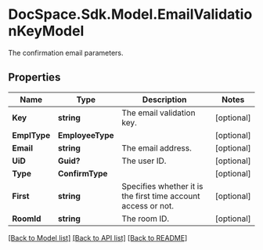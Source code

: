 # DocSpace.Sdk.Model.EmailValidationKeyModel
The confirmation email parameters.

## Properties

Name | Type | Description | Notes
------------ | ------------- | ------------- | -------------
**Key** | **string** | The email validation key. | [optional] 
**EmplType** | **EmployeeType** |  | [optional] 
**Email** | **string** | The email address. | [optional] 
**UiD** | **Guid?** | The user ID. | [optional] 
**Type** | **ConfirmType** |  | [optional] 
**First** | **string** | Specifies whether it is the first time account access or not. | [optional] 
**RoomId** | **string** | The room ID. | [optional] 

[[Back to Model list]](../README.md#documentation-for-models) [[Back to API list]](../README.md#documentation-for-api-endpoints) [[Back to README]](../README.md)

